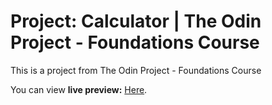 # Project: Calculator | The Odin Project - Foundations Course

This is a project from The Odin Project - Foundations Course

You can view **live preview:** [Here](https://alchuu00.github.io/calculator/).
